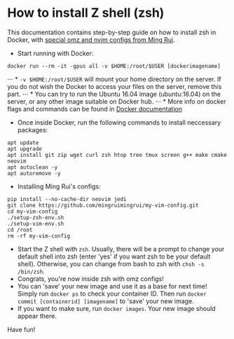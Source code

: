 # How to install Z shell (zsh)
This documentation contains step-by-step guide on how to install zsh in Docker, with [special omz and nvim configs from Ming Rui](https://github.com/mingruimingrui/my-vim-config.git).
* Start running with Docker:
```shell
docker run --rm -it -gpus all -v $HOME:/root/$USER [dockerimagename]
```
  ⋅⋅⋅ * `-v $HOME:/root/$USER` will mount your home directory on the server. If you do not wish the Docker to access your files on the server, remove this part.
  ⋅⋅⋅ * You can try to run the Ubuntu 16.04 image (ubuntu:16.04) on the server, or any other image suitable on Docker hub.
  ⋅⋅⋅ * More info on docker flags and commands can be found in [Docker documentation](https://docs.docker.com/reference/)
* Once inside Docker, run the following commands to install neccessary packages:
```shell
apt update
apt upgrade
apt install git zip wget curl zsh htop tree tmux screen g++ make cmake neovim
apt autoclean -y
apt autoremove -y
```
* Installing Ming Rui's configs:
```shell
pip install --no-cache-dir neovim jedi
git clone https://github.com/mingruimingrui/my-vim-config.git
cd my-vim-config
./setup-zsh-env.sh
./setup-vim-env.sh
cd /root
rm -rf my-vim-config
```
* Start the Z shell with `zsh`. Usually, there will be a prompt to change your default shell into zsh (enter 'yes' if you want zsh to be your default shell). Otherwise, you can change from bash to zsh with `chsh -s /bin/zsh`.
* Congrats, you're now inside zsh with omz configs!
* You can 'save' your new image and use it as a base for next time! Simply run `docker ps` to check your container ID. Then run `docker commit [containerid] [imagename]` to 'save' your new image. 
* If you want to make sure, run `docker images`. Your new image should appear there.

Have fun!
